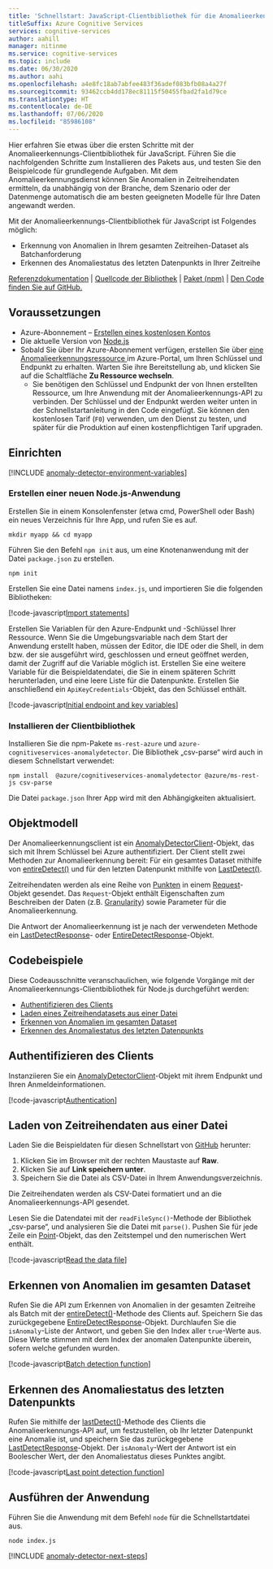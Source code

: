 ```yaml
---
title: 'Schnellstart: JavaScript-Clientbibliothek für die Anomalieerkennung'
titleSuffix: Azure Cognitive Services
services: cognitive-services
author: aahill
manager: nitinme
ms.service: cognitive-services
ms.topic: include
ms.date: 06/30/2020
ms.author: aahi
ms.openlocfilehash: a4e8fc18ab7abfee483f36adef083bfb08a4a27f
ms.sourcegitcommit: 93462ccb4dd178ec81115f50455fbad2fa1d79ce
ms.translationtype: HT
ms.contentlocale: de-DE
ms.lasthandoff: 07/06/2020
ms.locfileid: "85986108"
---
```

Hier erfahren Sie etwas über die ersten Schritte mit der Anomalieerkennungs-Clientbibliothek für JavaScript. Führen Sie die nachfolgenden Schritte zum Installieren des Pakets aus, und testen Sie den Beispielcode für grundlegende Aufgaben. Mit dem Anomalieerkennungsdienst können Sie Anomalien in Zeitreihendaten ermitteln, da unabhängig von der Branche, dem Szenario oder der Datenmenge automatisch die am besten geeigneten Modelle für Ihre Daten angewandt werden.

Mit der Anomalieerkennungs-Clientbibliothek für JavaScript ist Folgendes möglich:

* Erkennung von Anomalien in Ihrem gesamten Zeitreihen-Dataset als Batchanforderung
* Erkennen des Anomaliestatus des letzten Datenpunkts in Ihrer Zeitreihe

[Referenzdokumentation](https://docs.microsoft.com/javascript/api/@azure/cognitiveservices-anomalydetector/?view=azure-node-latest) | [Quellcode der Bibliothek](https://github.com/Azure/azure-sdk-for-net/tree/master/sdk/cognitiveservices/AnomalyDetector) | [Paket (npm)](https://www.npmjs.com/package/@azure/cognitiveservices-anomalydetector) | [Den Code finden Sie auf GitHub.](https://github.com/Azure-Samples/cognitive-services-quickstart-code/tree/master/javascript/AnomalyDetector)

## <a name="prerequisites"></a>Voraussetzungen

* Azure-Abonnement – [Erstellen eines kostenlosen Kontos](https://azure.microsoft.com/free/)
* Die aktuelle Version von [Node.js](https://nodejs.org/)
* Sobald Sie über Ihr Azure-Abonnement verfügen, erstellen Sie über <a href="https://ms.portal.azure.com/#create/Microsoft.CognitiveServicesAnomalyDetector"  title="Erstellen einer Anomalieerkennungsressource"  target="_blank"> eine Anomalieerkennungsressource <span class="docon docon-navigate-external x-hidden-focus"></span></a> im Azure-Portal, um Ihren Schlüssel und Endpunkt zu erhalten. Warten Sie ihre Bereitstellung ab, und klicken Sie auf die Schaltfläche **Zu Ressource wechseln**.
    * Sie benötigen den Schlüssel und Endpunkt der von Ihnen erstellten Ressource, um Ihre Anwendung mit der Anomalieerkennungs-API zu verbinden. Der Schlüssel und der Endpunkt werden weiter unten in der Schnellstartanleitung in den Code eingefügt.
    Sie können den kostenlosen Tarif (`F0`) verwenden, um den Dienst zu testen, und später für die Produktion auf einen kostenpflichtigen Tarif upgraden.

## <a name="setting-up"></a>Einrichten

[!INCLUDE [anomaly-detector-environment-variables](../environment-variables.md)]

### <a name="create-a-new-nodejs-application"></a>Erstellen einer neuen Node.js-Anwendung

Erstellen Sie in einem Konsolenfenster (etwa cmd, PowerShell oder Bash) ein neues Verzeichnis für Ihre App, und rufen Sie es auf. 

```console
mkdir myapp && cd myapp
```

Führen Sie den Befehl `npm init` aus, um eine Knotenanwendung mit der Datei `package.json` zu erstellen. 

```console
npm init
```

Erstellen Sie eine Datei namens `index.js`, und importieren Sie die folgenden Bibliotheken:

[!code-javascript[Import statements](~/cognitive-services-quickstart-code/javascript/AnomalyDetector/anomaly_detector_quickstart.js?name=imports)]

Erstellen Sie Variablen für den Azure-Endpunkt und -Schlüssel Ihrer Ressource. Wenn Sie die Umgebungsvariable nach dem Start der Anwendung erstellt haben, müssen der Editor, die IDE oder die Shell, in dem bzw. der sie ausgeführt wird, geschlossen und erneut geöffnet werden, damit der Zugriff auf die Variable möglich ist. Erstellen Sie eine weitere Variable für die Beispieldatendatei, die Sie in einem späteren Schritt herunterladen, und eine leere Liste für die Datenpunkte. Erstellen Sie anschließend ein `ApiKeyCredentials`-Objekt, das den Schlüssel enthält.

[!code-javascript[Initial endpoint and key variables](~/cognitive-services-quickstart-code/javascript/AnomalyDetector/anomaly_detector_quickstart.js?name=vars)]

### <a name="install-the-client-library"></a>Installieren der Clientbibliothek

Installieren Sie die npm-Pakete `ms-rest-azure` und `azure-cognitiveservices-anomalydetector`. Die Bibliothek „csv-parse“ wird auch in diesem Schnellstart verwendet:

```console
npm install  @azure/cognitiveservices-anomalydetector @azure/ms-rest-js csv-parse
```

Die Datei `package.json` Ihrer App wird mit den Abhängigkeiten aktualisiert.

## <a name="object-model"></a>Objektmodell

Der Anomalieerkennungsclient ist ein [AnomalyDetectorClient](https://docs.microsoft.com/javascript/api/@azure/cognitiveservices-anomalydetector/anomalydetectorclient?view=azure-node-latest)-Objekt, das sich mit Ihrem Schlüssel bei Azure authentifiziert. Der Client stellt zwei Methoden zur Anomalieerkennung bereit: Für ein gesamtes Dataset mithilfe von [entireDetect()](https://docs.microsoft.com/javascript/api/@azure/cognitiveservices-anomalydetector/anomalydetectorclient?view=azure-node-latest#entiredetect-request--servicecallback-entiredetectresponse--) und für den letzten Datenpunkt mithilfe von [LastDetect()](https://docs.microsoft.com/javascript/api/@azure/cognitiveservices-anomalydetector/anomalydetectorclient?view=azure-node-latest#lastdetect-request--msrest-requestoptionsbase-). 

Zeitreihendaten werden als eine Reihe von [Punkten](https://docs.microsoft.com/javascript/api/@azure/cognitiveservices-anomalydetector/point?view=azure-node-latest) in einem [Request](https://docs.microsoft.com/javascript/api/@azure/cognitiveservices-anomalydetector/request?view=azure-node-latest)-Objekt gesendet. Das `Request`-Objekt enthält Eigenschaften zum Beschreiben der Daten (z.B. [Granularity](https://docs.microsoft.com/javascript/api/@azure/cognitiveservices-anomalydetector/request?view=azure-node-latest#granularity)) sowie Parameter für die Anomalieerkennung. 

Die Antwort der Anomalieerkennung ist je nach der verwendeten Methode ein [LastDetectResponse](https://docs.microsoft.com/javascript/api/@azure/cognitiveservices-anomalydetector/lastdetectresponse?view=azure-node-latest)- oder [EntireDetectResponse](https://docs.microsoft.com/javascript/api/@azure/cognitiveservices-anomalydetector/entiredetectresponse?view=azure-node-latest)-Objekt. 

## <a name="code-examples"></a>Codebeispiele 

Diese Codeausschnitte veranschaulichen, wie folgende Vorgänge mit der Anomalieerkennungs-Clientbibliothek für Node.js durchgeführt werden:

* [Authentifizieren des Clients](#authenticate-the-client)
* [Laden eines Zeitreihendatasets aus einer Datei](#load-time-series-data-from-a-file)
* [Erkennen von Anomalien im gesamten Dataset](#detect-anomalies-in-the-entire-data-set) 
* [Erkennen des Anomaliestatus des letzten Datenpunkts](#detect-the-anomaly-status-of-the-latest-data-point)

## <a name="authenticate-the-client"></a>Authentifizieren des Clients

Instanziieren Sie ein [AnomalyDetectorClient](https://docs.microsoft.com/javascript/api/@azure/cognitiveservices-anomalydetector/anomalydetectorclient?view=azure-node-latest)-Objekt mit ihrem Endpunkt und Ihren Anmeldeinformationen.

[!code-javascript[Authentication](~/cognitive-services-quickstart-code/javascript/AnomalyDetector/anomaly_detector_quickstart.js?name=authentication)]

## <a name="load-time-series-data-from-a-file"></a>Laden von Zeitreihendaten aus einer Datei

Laden Sie die Beispieldaten für diesen Schnellstart von [GitHub](https://github.com/Azure-Samples/cognitive-services-quickstart-code/blob/master/javascript/AnomalyDetector/request-data.csv) herunter:
1. Klicken Sie im Browser mit der rechten Maustaste auf **Raw**.
2. Klicken Sie auf **Link speichern unter**.
3. Speichern Sie die Datei als CSV-Datei in Ihrem Anwendungsverzeichnis.

Die Zeitreihendaten werden als CSV-Datei formatiert und an die Anomalieerkennungs-API gesendet.

Lesen Sie die Datendatei mit der `readFileSync()`-Methode der Bibliothek „csv-parse“, und analysieren Sie die Datei mit `parse()`. Pushen Sie für jede Zeile ein [Point](https://docs.microsoft.com/javascript/api/@azure/cognitiveservices-anomalydetector/point?view=azure-node-latest)-Objekt, das den Zeitstempel und den numerischen Wert enthält.

[!code-javascript[Read the data file](~/cognitive-services-quickstart-code/javascript/AnomalyDetector/anomaly_detector_quickstart.js?name=readFile)]

## <a name="detect-anomalies-in-the-entire-data-set"></a>Erkennen von Anomalien im gesamten Dataset 

Rufen Sie die API zum Erkennen von Anomalien in der gesamten Zeitreihe als Batch mit der [entireDetect()](https://docs.microsoft.com/javascript/api/@azure/cognitiveservices-anomalydetector/anomalydetectorclient?view=azure-node-latest#entiredetect-request--msrest-requestoptionsbase-)-Methode des Clients auf. Speichern Sie das zurückgegebene [EntireDetectResponse](https://docs.microsoft.com/javascript/api/@azure/cognitiveservices-anomalydetector/entiredetectresponse?view=azure-node-latest)-Objekt. Durchlaufen Sie die `isAnomaly`-Liste der Antwort, und geben Sie den Index aller `true`-Werte aus. Diese Werte stimmen mit dem Index der anomalen Datenpunkte überein, sofern welche gefunden wurden.

[!code-javascript[Batch detection function](~/cognitive-services-quickstart-code/javascript/AnomalyDetector/anomaly_detector_quickstart.js?name=batchCall)]

## <a name="detect-the-anomaly-status-of-the-latest-data-point"></a>Erkennen des Anomaliestatus des letzten Datenpunkts

Rufen Sie mithilfe der [lastDetect()](https://docs.microsoft.com/javascript/api/@azure/cognitiveservices-anomalydetector/anomalydetectorclient?view=azure-node-latest#lastdetect-request--msrest-requestoptionsbase-)-Methode des Clients die Anomalieerkennungs-API auf, um festzustellen, ob Ihr letzter Datenpunkt eine Anomalie ist, und speichern Sie das zurückgegebene [LastDetectResponse](https://docs.microsoft.com/javascript/api/@azure/cognitiveservices-anomalydetector/lastdetectresponse?view=azure-node-latest)-Objekt. Der `isAnomaly`-Wert der Antwort ist ein Boolescher Wert, der den Anomaliestatus dieses Punktes angibt.  

[!code-javascript[Last point detection function](~/cognitive-services-quickstart-code/javascript/AnomalyDetector/anomaly_detector_quickstart.js?name=lastDetection)]

## <a name="run-the-application"></a>Ausführen der Anwendung

Führen Sie die Anwendung mit dem Befehl `node` für die Schnellstartdatei aus.

```console
node index.js
```

[!INCLUDE [anomaly-detector-next-steps](../quickstart-cleanup-next-steps.md)]
